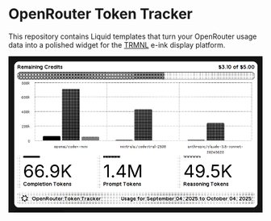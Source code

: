 # OpenRouter Token Tracker

This repository contains Liquid templates that turn your OpenRouter usage data into a polished widget for the [TRMNL](https://usetrmnl.com) e-ink display platform. 

![OpenRouter Token Tracker app preview](openrouter-token-tracker.png)